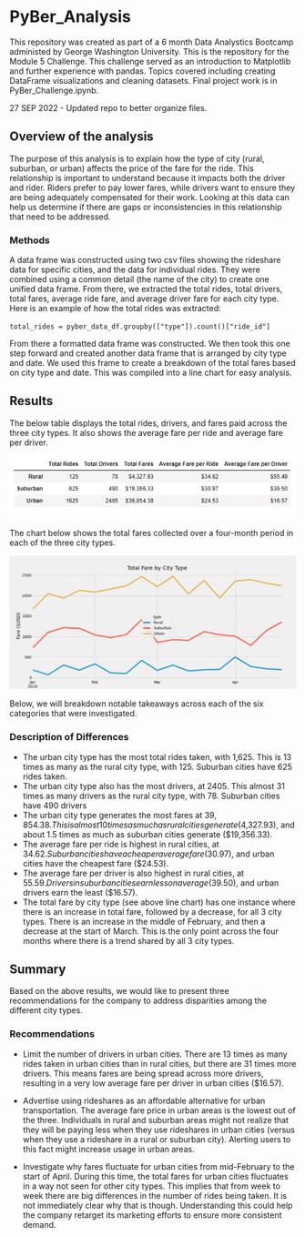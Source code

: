 # PyBer_Analysis
This repository was created as part of a 6 month Data Analystics Bootcamp administed by George Washington University. This is the repository for the Module 5 Challenge. This challenge served as an introduction to Matplotlib and further experience with pandas. Topics covered including creating DataFrame visualizations and cleaning datasets. Final project work is in PyBer_Challenge.ipynb. 

27 SEP 2022 - Updated repo to better organize files.

## Overview of the analysis
The purpose of this analysis is to explain how the type of city (rural, suburban, or urban) affects the price of the fare for the ride. This relationship is important to understand because it impacts both the driver and rider. Riders prefer to pay lower fares, while drivers want to ensure they are being adequately compensated for their work. Looking at this data can help us determine if there are gaps or inconsistencies in this relationship that need to be addressed. 

### Methods
A data frame was constructed using two csv files showing the rideshare data for specific cities, and the data for individual rides. They were combined using a common detail (the name of the city) to create one unified data frame. From there, we extracted the total rides, total drivers, total fares, average ride fare, and average driver fare for each city type. Here is an example of how the total rides was extracted: 

`total_rides = pyber_data_df.groupby(["type"]).count()["ride_id"]`

From there a formatted data frame was constructed. We then took this one step forward and created another data frame that is arranged by city type and date. We used this frame to create a breakdown of the total fares based on city type and date. This was compiled into a line chart for easy analysis. 

## Results

The below table displays the total rides, drivers, and fares paid across the three city types. It also shows the average fare per ride and average fare per driver. 

![Results Summary](https://github.com/jbalooshie/PyBer_Analysis/blob/main/analysis/summary.PNG)

The chart below shows the total fares collected over a four-month period in each of the three city types. 

![Line Chart](https://github.com/jbalooshie/PyBer_Analysis/blob/main/analysis/PyBer_fare_summary.png)

Below, we will breakdown notable takeaways across each of the six categories that were investigated. 

### Description of Differences

- The urban city type has the most total rides taken, with 1,625. This is 13 times as many as the rural city type, with 125. Suburban cities have 625 rides taken.
- The urban city type also has the most drivers, at 2405. This almost 31 times as many drivers as the rural city type, with 78. Suburban cities have 490 drivers 
- The urban city type generates the most fares at $39,854.38. This is almost 10 times as much as rural cities generate ($4,327.93), and about 1.5 times as much as suburban cities generate ($19,356.33). 
- The average fare per ride is highest in rural cities, at $34.62. Suburban cities have a cheaper average fare ($30.97), and urban cities have the cheapest fare ($24.53). 
- The average fare per driver is also highest in rural cities, at $55.59. Drivers in suburban cities earn less on average ($39.50), and urban drivers earn the least ($16.57).
- The total fare by city type (see above line chart) has one instance where there is an increase in total fare, followed by a decrease, for all 3 city types. There is an increase in the middle of February, and then a decrease at the start of March. This is the only point across the four months where there is a trend shared by all 3 city types. 

## Summary

Based on the above results, we would like to present three recommendations for the company to address disparities among the different city types. 

### Recommendations

- Limit the number of drivers in urban cities. There are 13 times as many rides taken in urban cities than in rural cities, but there are 31 times more drivers. This means fares are being spread across more drivers, resulting in a very low average fare per driver in urban cities ($16.57). 

- Advertise using rideshares as an affordable alternative for urban transportation. The average fare price in urban areas is the lowest out of the three. Individuals in rural and suburban areas might not realize that they will be paying less when they use rideshares in urban cities (versus when they use a rideshare in a rural or suburban city). Alerting users to this fact might increase usage in urban areas. 

- Investigate why fares fluctuate for urban cities from mid-February to the start of April. During this time, the total fares for urban cities fluctuates in a way not seen for other city types. This implies that from week to week there are big differences in the number of rides being taken. It is not immediately clear why that is though. Understanding this could help the company retarget its marketing efforts to ensure more consistent demand.
